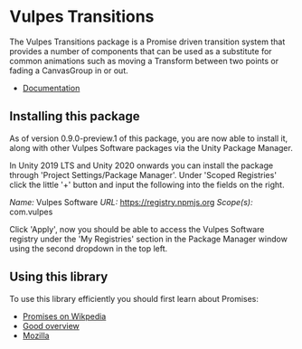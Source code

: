 # Vulpes Transitions

The Vulpes Transitions package is a Promise driven transition system that provides a number of components that can be used as a substitute for common animations such as moving a Transform between two points or fading a CanvasGroup in or out.

- [Documentation](https://github.com/VulpesSoftware/com.vulpes.transitions/blob/master/Documentation~/index.md)

## Installing this package

As of version 0.9.0-preview.1 of this package, you are now able to install it, along with other Vulpes Software packages via the Unity Package Manager. 

In Unity 2019 LTS and Unity 2020 onwards you can install the package through 'Project Settings/Package Manager'. Under 'Scoped Registries' click the little '+' button and input the following into the fields on the right.

*Name:* Vulpes Software
*URL:* https://registry.npmjs.org
*Scope(s):* com.vulpes

Click 'Apply', now you should be able to access the Vulpes Software registry under the 'My Registries' section in the Package Manager window using the second dropdown in the top left.

## Using this library

To use this library efficiently you should first learn about Promises:

- [Promises on Wikpedia](http://en.wikipedia.org/wiki/Futures_and_promises)
- [Good overview](https://www.promisejs.org/)
- [Mozilla](https://developer.mozilla.org/en/docs/Web/JavaScript/Reference/Global_Objects/Promise)
